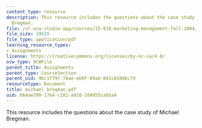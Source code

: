 ```yaml
---
content_type: resource
description: This resource includes the questions about the case study of Michael
  Bregman.
file: /ol-ocw-studio-app/courses/15-810-marketing-management-fall-2004/b64ae78017b4c181a9102d4955cab5a4_michael_bregman.pdf
file_size: 19515
file_type: application/pdf
learning_resource_types:
- Assignments
license: https://creativecommons.org/licenses/by-nc-sa/4.0/
ocw_type: OCWFile
parent_title: Assignments
parent_type: CourseSection
parent_uid: 96c1f79f-78ae-eb0f-69ab-841c65886c7d
resourcetype: Document
title: michael_bregman.pdf
uid: b64ae780-17b4-c181-a910-2d4955cab5a4
---
```

This resource includes the questions about the case study of Michael Bregman.
